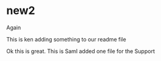 # new2
Again

This is ken adding something to our readme file

Ok this is great. This is SamI added one file for the Support 
